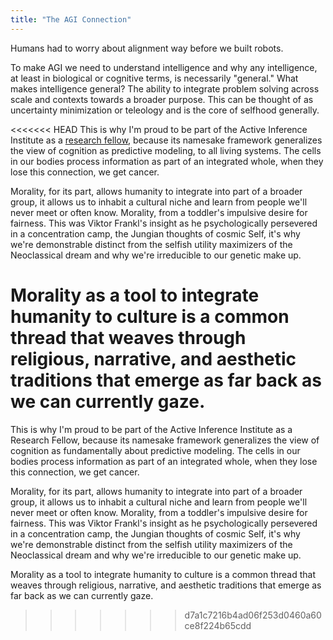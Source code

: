 ```yaml
---
title: "The AGI Connection"
---
```


Humans had to worry about alignment way before we built robots.

To make AGI we need to understand intelligence and why any intelligence, at least in biological or cognitive terms, is necessarily "general." What makes intelligence general? The ability to integrate problem solving across scale and contexts towards a broader purpose. This can be thought of as uncertainty minimization or teleology and is the core of selfhood generally.

<<<<<<< HEAD
This is why I'm proud to be part of the Active Inference Institute as a [research fellow](https://coda.io/d/AII_do5M5iYau8H/Myth-of-Objectivity_su3sqfj9#_luOFZrb-), because its namesake framework generalizes the view of cognition as predictive modeling, to all living systems. The cells in our bodies process information as part of an integrated whole, when they lose this connection, we get cancer.

Morality, for its part, allows humanity to integrate into part of a broader group, it allows us to inhabit a cultural niche and learn from people we'll never meet or often know. Morality, from a toddler's impulsive desire for fairness. This was Viktor Frankl's insight as he psychologically persevered in a concentration camp, the Jungian thoughts of cosmic Self, it's why we're demonstrable distinct from the selfish utility maximizers of the Neoclassical dream and why we're irreducible to our genetic make up. 

Morality as a tool to integrate humanity to culture is a common thread that weaves through religious, narrative, and aesthetic traditions that emerge as far back as we can currently gaze.
=======
This is why I'm proud to be part of the Active Inference Institute as a Research Fellow, because its namesake framework generalizes the view of cognition as fundamentally about predictive modeling. The cells in our bodies process information as part of an integrated whole, when they lose this connection, we get cancer.

Morality, for its part, allows humanity to integrate into part of a broader group, it allows us to inhabit a cultural niche and learn from people we'll never meet or often know. Morality, from a toddler's impulsive desire for fairness. This was Viktor Frankl's insight as he psychologically persevered in a concentration camp, the Jungian thoughts of cosmic Self, it's why we're demonstrable distinct from the selfish utility maximizers of the Neoclassical dream and why we're irreducible to our genetic make up. 

Morality as a tool to integrate humanity to culture is a common thread that weaves through religious, narrative, and aesthetic traditions that emerge as far back as we can currently gaze.
>>>>>>> d7a1c7216b4ad06f253d0460a60ce8f224b65cdd
